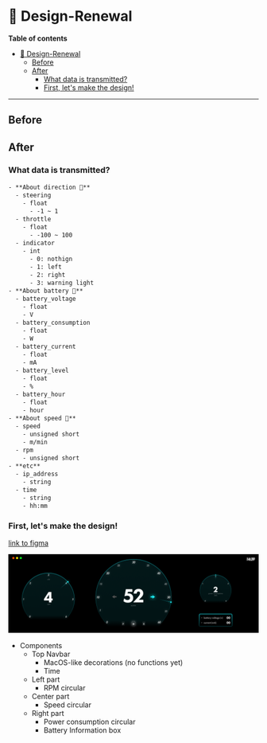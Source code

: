 # :art: Design-Renewal
**Table of contents**
- [:art: Design-Renewal](#art-design-renewal)
  - [Before](#before)
  - [After](#after)
    - [What data is transmitted?](#what-data-is-transmitted)
    - [First, let's make the design!](#first-lets-make-the-design)

<hr>

## Before

## After
### What data is transmitted?
```
- **About direction 🔽**
  - steering
    - float
      - -1 ~ 1
  - throttle
    - float
      - -100 ~ 100
  - indicator
    - int
      - 0: nothign
      - 1: left
      - 2: right
      - 3: warning light
- **About battery 🔋**
  - battery_voltage
    - float
    - V
  - battery_consumption
    - float
    - W
  - battery_current
    - float
    - mA
  - battery_level
    - float
    - %
  - battery_hour
    - float
    - hour
- **About speed 🚤**
  - speed
    - unsigned short
    - m/min
  - rpm
    - unsigned short
- **etc**
  - ip_address
    - string
  - time
    - string
    - hh:mm
```

### First, let's make the design!

[link to figma](https://www.figma.com/file/AbLx0dzamewmdk4J5WxrAq/DES02-PiRacer-Instrument-Dashboard?type=design&node-id=0%3A1&mode=design&t=hcxtPzIukX6i8xZH-1)


<img src="./imgs/dashboard.png" alt="DASHBOARD_IMG">

- Components
  - Top Navbar
    - MacOS-like decorations (no functions yet)
    - Time
  - Left part
    - RPM circular
  - Center part
    - Speed circular
  - Right part
    - Power consumption circular
    - Battery Information box
